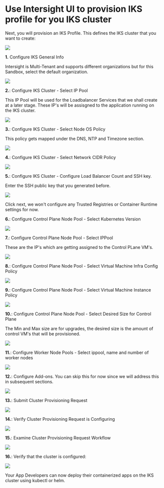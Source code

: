 # Use Intersight UI to provision IKS profile for you IKS cluster

Next, you will provision an IKS Profile. This defines the IKS cluster that you want to create:

![](assets/images/main.png)

__1.__ Configure IKS General Info 

Intersight is Multi-Tenant and supports different organizations but for this Sandbox, select the default organization.

![](assets/images/gen.png)

__2.__: Configure IKS Cluster - Select IP Pool 

This IP Pool will be used for the Loadbalancer Services that we shall create at a later stage. These IP's will be assisgned to the application running on the IKS cluster.

![](assets/images/cluster.png)

__3.__: Configure IKS Cluster - Select Node OS Policy 

This policy gets mapped under the DNS, NTP and Timezone section.

![](assets/images/cluster2.png)

__4.__: Configure IKS Cluster - Select Network CIDR Policy 

![](assets/images/cluster3.png)

__5.__: Configure IKS Cluster - Configure Load Balancer Count and SSH key. 

Enter the SSH public key that you generated before.

![](assets/images/cluster4.png)

Click next, we won't configure any Trusted Registries or Container Runtime settings for now.

__6.__: Configure Control Plane Node Pool - Select Kubernetes Version

![](assets/images/ctrl.png)

__7.__: Configure Control Plane Node Pool - Select IPPool

These are the IP's which are getting assigned to the Control PLane VM's.

![](assets/images/ctrl2.png)

__8.__: Configure Control Plane Node Pool - Select Virtual Machine Infra Config Policy

![](assets/images/ctrl3.png)

__9.__: Configure Control Plane Node Pool - Select Virtual Machine Instance Policy

![](assets/images/ctrl4.png)

__10.__: Configure Control Plane Node Pool - Select Desired Size for Control Plane

The Min and Max size are for upgrades, the desired size is the amount of control VM's that will be provisioned.

![](assets/images/ctrl5.png)

__11.__: Configure Worker Node Pools - Select ippool, name and number of worker nodes

![](assets/images/worker.png)

__12.__: Configure Add-ons. You can skip this for now since we will address this in subsequent sections.

![](assets/images/add.png)

__13.__: Submit Cluster Provisioning Request

![](assets/images/summary.png)

__14.__: Verify Cluster Provisioning Request is Configuring

![](assets/images/config.png)

__15.__: Examine Cluster Provisioning Request Workflow

![](assets/images/workflow.png)

__16.__: Verify that the cluster is configured:

![](assets/images/connected.png)


Your App Developers can now deploy their containerized apps on the IKS cluster using kubectl or helm.